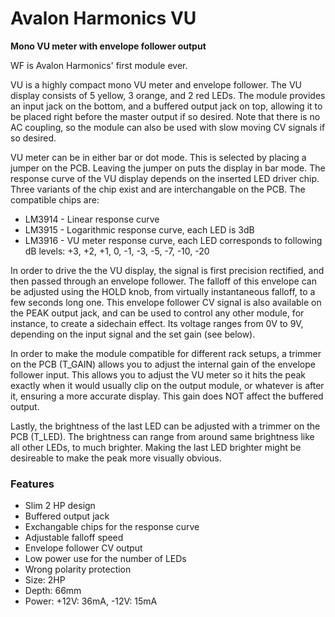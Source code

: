 # Avalon Harmonics VU

**Mono VU meter with envelope follower output**

WF is Avalon Harmonics' first module ever.

VU is a highly compact mono VU meter and envelope follower. The VU display consists of 5 yellow, 3 orange, and 2 red LEDs. The module provides an input jack on the bottom, and a buffered output jack on top, allowing it to be placed right before the master output if so desired. Note that there is no AC coupling, so the module can also be used with slow moving CV signals if so desired.

VU meter can be in either bar or dot mode. This is selected by placing a jumper on the PCB. Leaving the jumper on puts the display in bar mode. The response curve of the VU display depends on the inserted LED driver chip. Three variants of the chip exist and are interchangable on the PCB. The compatible chips are:

* LM3914 - Linear response curve
* LM3915 - Logarithmic response curve, each LED is 3dB
* LM3916 - VU meter response curve, each LED corresponds to following dB levels: +3, +2, +1, 0, -1, -3, -5, -7, -10, -20

In order to drive the the VU display, the signal is first precision rectified, and then passed through an envelope follower. The falloff of this envelope can be adjusted using the HOLD knob, from virtually instantaneous falloff, to a few seconds long one. This envelope follower CV signal is also available on the PEAK output jack, and can be used to control any other module, for instance, to create a sidechain effect. Its voltage ranges from 0V to 9V, depending on the input signal and the set gain (see below).

In order to make the module compatible for different rack setups, a trimmer on the PCB (T_GAIN) allows you to adjust the internal gain of the envelope follower input. This allows you to adjust the VU meter so it hits the peak exactly when it would usually clip on the output module, or whatever is after it, ensuring a more accurate display. This gain does NOT affect the buffered output.

Lastly, the brightness of the last LED can be adjusted with a trimmer on the PCB (T_LED). The brightness can range from around same brightness like all other LEDs, to much brighter. Making the last LED brighter might be desireable to make the peak more visually obvious.

### Features

* Slim 2 HP design
* Buffered output jack
* Exchangable chips for the response curve
* Adjustable falloff speed
* Envelope follower CV output
* Low power use for the number of LEDs
* Wrong polarity protection
* Size: 2HP
* Depth: 66mm
* Power: +12V: 36mA, -12V: 15mA